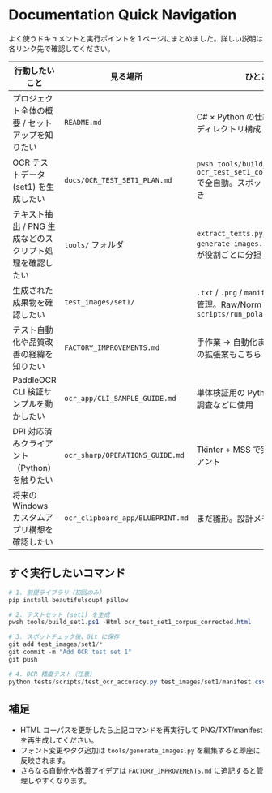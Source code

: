 # Documentation Quick Navigation

よく使うドキュメントと実行ポイントを 1 ページにまとめました。詳しい説明は各リンク先で確認してください。

| 行動したいこと | 見る場所 | ひとことメモ |
| --- | --- | --- |
| プロジェクト全体の概要 / セットアップを知りたい | `README.md` | C# × Python の仕組み、Quick Start、ディレクトリ構成 |
| OCR テストデータ (set1) を生成したい | `docs/OCR_TEST_SET1_PLAN.md` | `pwsh tools/build_set1.ps1 -Html ocr_test_set1_corpus_corrected.html` で全自動。スポットチェックの手順付き |
| テキスト抽出 / PNG 生成などのスクリプト処理を確認したい | `tools/` フォルダ | `extract_texts.py`, `build_manifest.py`, `generate_images.py`, `build_set1.ps1` が役割ごとに分担 |
| 生成された成果物を確認したい | `test_images/set1/` | `.txt` / `.png` / `manifest.csv` をセットで管理。Raw/Norm の回帰チェックには `scripts/run_polarity_batch.ps1` |
| テスト自動化や品質改善の経緯を知りたい | `FACTORY_IMPROVEMENTS.md` | 手作業 → 自動化までの改善ログ。今後の拡張案もこちら |
| PaddleOCR CLI 検証サンプルを動かしたい | `ocr_app/CLI_SAMPLE_GUIDE.md` | 単体検証用の Python スクリプト。DPI 調査などに使用 |
| DPI 対応済みクライアント（Python）を触りたい | `ocr_sharp/OPERATIONS_GUIDE.md` | Tkinter + MSS で実運用に近いクライアント |
| 将来の Windows カスタムアプリ構想を確認したい | `ocr_clipboard_app/BLUEPRINT.md` | まだ雛形。設計メモと TODO |

## すぐ実行したいコマンド

```powershell
# 1. 前提ライブラリ（初回のみ）
pip install beautifulsoup4 pillow

# 2. テストセット (set1) を生成
pwsh tools/build_set1.ps1 -Html ocr_test_set1_corpus_corrected.html

# 3. スポットチェック後、Git に保存
git add test_images/set1/*
git commit -m "Add OCR test set 1"
git push

# 4. OCR 精度テスト（任意）
python tests/scripts/test_ocr_accuracy.py test_images/set1/manifest.csv
```

## 補足
- HTML コーパスを更新したら上記コマンドを再実行して PNG/TXT/manifest を再生成してください。
- フォント変更やタグ追加は `tools/generate_images.py` を編集すると即座に反映されます。
- さらなる自動化や改善アイデアは `FACTORY_IMPROVEMENTS.md` に追記すると管理しやすくなります。
